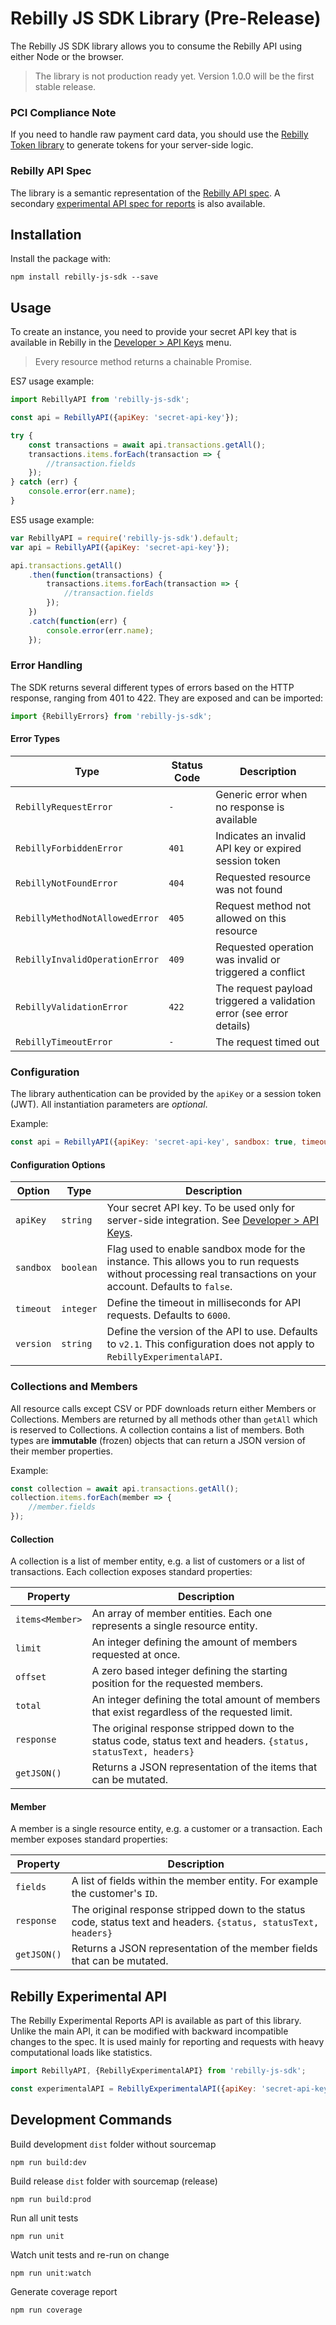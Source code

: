 # Rebilly JS SDK Library (Pre-Release)
The Rebilly JS SDK library allows you to consume the Rebilly API using either Node or the browser. 

> The library is not production ready yet. Version 1.0.0 will be the first stable release. 

### PCI Compliance Note
If you need to handle raw payment card data, you should use the [Rebilly Token library](https://my.rebilly.com/api/jsdoc/) to generate tokens for your server-side logic. 

### Rebilly API Spec
The library is a semantic representation of the [Rebilly API spec](https://rebilly.github.io/RebillyAPI/). A secondary [experimental API spec for reports](https://rebilly.github.io/RebillyReportsAPI/) is also available.

## Installation
Install the package with: 
```
npm install rebilly-js-sdk --save
```

## Usage
To create an instance, you need to provide your secret API key that is available in Rebilly in the [Developer > API Keys](https://app.rebilly.com/api-keys) menu. 

> Every resource method returns a chainable Promise.

ES7 usage example: 
```js
import RebillyAPI from 'rebilly-js-sdk';

const api = RebillyAPI({apiKey: 'secret-api-key'});

try {
    const transactions = await api.transactions.getAll();
    transactions.items.forEach(transaction => {
        //transaction.fields
    });
} catch (err) {
    console.error(err.name);
}
```

ES5 usage example:
```js
var RebillyAPI = require('rebilly-js-sdk').default;
var api = RebillyAPI({apiKey: 'secret-api-key'});

api.transactions.getAll()
    .then(function(transactions) {
        transactions.items.forEach(transaction => {
            //transaction.fields
        });
    })
    .catch(function(err) {
        console.error(err.name);
    });
```

### Error Handling
The SDK returns several different types of errors based on the HTTP response, ranging from 401 to 422. They are exposed and can be imported: 
```js
import {RebillyErrors} from 'rebilly-js-sdk';
```

#### Error Types
| Type | Status Code | Description |
|---|---|---|
| `RebillyRequestError` | `-` | Generic error when no response is available |
| `RebillyForbiddenError` | `401` | Indicates an invalid API key or expired session token |
| `RebillyNotFoundError` | `404` | Requested resource was not found |
| `RebillyMethodNotAllowedError` | `405` | Request method not allowed on this resource |
| `RebillyInvalidOperationError` | `409` | Requested operation was invalid or triggered a conflict |
| `RebillyValidationError` | `422` | The request payload triggered a validation error (see error details) |
| `RebillyTimeoutError` | `-` | The request timed out |

### Configuration
The library authentication can be provided by the `apiKey` or a session token (JWT). All instantiation parameters are *optional*.

Example: 
```js
const api = RebillyAPI({apiKey: 'secret-api-key', sandbox: true, timeout: 10000});
```

#### Configuration Options
| Option | Type | Description |
|---|---|---|
| `apiKey` | `string` | Your secret API key. To be used only for server-side integration. See [Developer > API Keys](https://app.rebilly.com/api-keys). |
| `sandbox` | `boolean` | Flag used to enable sandbox mode for the instance. This allows you to run requests without processing real transactions on your account. Defaults to `false`. |
| `timeout` | `integer` | Define the timeout in milliseconds for API requests. Defaults to `6000`.|
| `version` | `string` | Define the version of the API to use. Defaults to `v2.1`. This configuration does not apply to `RebillyExperimentalAPI`. |

### Collections and Members
All resource calls except CSV or PDF downloads return either Members or Collections. Members are returned by all methods other than `getAll` which is reserved to Collections. A collection contains a list of members. Both types are **immutable** (frozen) objects that can return a JSON version of their member properties.

Example: 
```js
const collection = await api.transactions.getAll();
collection.items.forEach(member => {
    //member.fields
});
```

#### Collection
A collection is a list of member entity, e.g. a list of customers or a list of transactions. Each collection exposes standard properties:

| Property | Description |
|---|---|
| `items<Member>` | An array of member entities. Each one represents a single resource entity. |
| `limit` | An integer defining the amount of members requested at once. |
| `offset` | A zero based integer defining the starting position for the requested members. |
| `total` | An integer defining the total amount of members that exist regardless of the requested limit. |
| `response` | The original response stripped down to the status code, status text and headers. `{status, statusText, headers}` |
| `getJSON()` | Returns a JSON representation of the items that can be mutated. |

#### Member
A member is a single resource entity, e.g. a customer or a transaction. Each member exposes standard properties:

| Property | Description |
|---|---|
| `fields` | A list of fields within the member entity. For example the customer's `ID`. |
| `response` | The original response stripped down to the status code, status text and headers. `{status, statusText, headers}` |
| `getJSON()` | Returns a JSON representation of the member fields that can be mutated. |

## Rebilly Experimental API
The Rebilly Experimental Reports API is available as part of this library. Unlike the main API, it can be modified with backward incompatible changes to the spec. It is used mainly for reporting and requests with heavy computational loads like statistics.

```js
import RebillyAPI, {RebillyExperimentalAPI} from 'rebilly-js-sdk';

const experimentalAPI = RebillyExperimentalAPI({apiKey: 'secret-api-key', sandbox: true, timeout: 10000});
```

## Development Commands

Build development `dist` folder without sourcemap
```
npm run build:dev
```
Build release `dist` folder with sourcemap (release)
```
npm run build:prod
```
Run all unit tests
```
npm run unit
```
Watch unit tests and re-run on change
```
npm run unit:watch
```
Generate coverage report
```
npm run coverage
```
